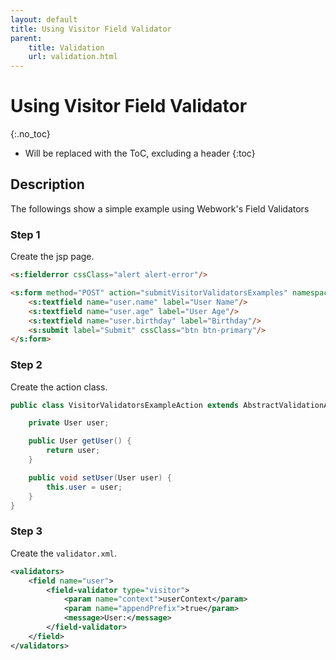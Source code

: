 ```yaml
---
layout: default
title: Using Visitor Field Validator
parent:
    title: Validation
    url: validation.html
---
```


# Using Visitor Field Validator
{:.no_toc}

* Will be replaced with the ToC, excluding a header
{:toc}

## Description

The followings show a simple example using Webwork's Field Validators

### Step 1

Create the jsp page.

```html
<s:fielderror cssClass="alert alert-error"/>

<s:form method="POST" action="submitVisitorValidatorsExamples" namespace="/validation">
    <s:textfield name="user.name" label="User Name"/>
    <s:textfield name="user.age" label="User Age"/>
    <s:textfield name="user.birthday" label="Birthday"/>
    <s:submit label="Submit" cssClass="btn btn-primary"/>
</s:form>
```

### Step 2

Create the action class.

```java
public class VisitorValidatorsExampleAction extends AbstractValidationActionSupport {

	private User user;

	public User getUser() {
		return user;
	}

	public void setUser(User user) {
		this.user = user;
	}
}
```

### Step 3

Create the `validator.xml`.

```xml
<validators>
	<field name="user">
		<field-validator type="visitor">
			<param name="context">userContext</param>
			<param name="appendPrefix">true</param>
			<message>User:</message>
		</field-validator>
	</field>
</validators>
```

